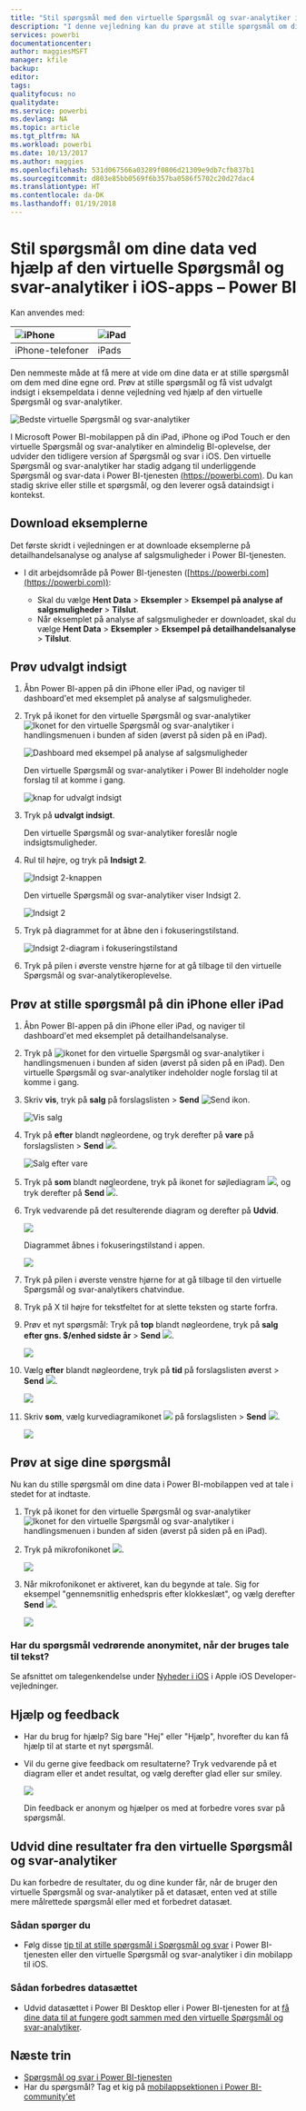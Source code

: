 ```yaml
---
title: "Stil spørgsmål med den virtuelle Spørgsmål og svar-analytiker i iOS-apps – Power BI"
description: "I denne vejledning kan du prøve at stille spørgsmål om disse eksempeldata med dine egne ord ved hjælp af den virtuelle Spørgsmål og svar-analytiker i Power BI-mobilappen på din iOS-enhed."
services: powerbi
documentationcenter: 
author: maggiesMSFT
manager: kfile
backup: 
editor: 
tags: 
qualityfocus: no
qualitydate: 
ms.service: powerbi
ms.devlang: NA
ms.topic: article
ms.tgt_pltfrm: NA
ms.workload: powerbi
ms.date: 10/13/2017
ms.author: maggies
ms.openlocfilehash: 531d067566a03289f0806d21309e9db7cfb837b1
ms.sourcegitcommit: d803e85bb0569f6b357ba0586f5702c20d27dac4
ms.translationtype: HT
ms.contentlocale: da-DK
ms.lasthandoff: 01/19/2018
---
```

# <a name="ask-questions-about-your-data-with-the-qa-virtual-analyst-in-ios-apps---power-bi"></a>Stil spørgsmål om dine data ved hjælp af den virtuelle Spørgsmål og svar-analytiker i iOS-apps – Power BI
Kan anvendes med:

| ![iPhone](media/mobile-apps-ios-qna/iphone-logo-50-px.png) | ![iPad](media/mobile-apps-ios-qna/ipad-logo-50-px.png) |
|:--- |:--- |
| iPhone-telefoner |iPads |

Den nemmeste måde at få mere at vide om dine data er at stille spørgsmål om dem med dine egne ord. Prøv at stille spørgsmål og få vist udvalgt indsigt i eksempeldata i denne vejledning ved hjælp af den virtuelle Spørgsmål og svar-analytiker.

![Bedste virtuelle Spørgsmål og svar-analytiker](media/mobile-apps-ios-qna/power-bi-ios-q-n-a-top-sale-intro.png)

I Microsoft Power BI-mobilappen på din iPad, iPhone og iPod Touch er den virtuelle Spørgsmål og svar-analytiker en almindelig BI-oplevelse, der udvider den tidligere version af Spørgsmål og svar i iOS. Den virtuelle Spørgsmål og svar-analytiker har stadig adgang til underliggende Spørgsmål og svar-data i Power BI-tjenesten [(https://powerbi.com)](https://powerbi.com). Du kan stadig skrive eller stille et spørgsmål, og den leverer også dataindsigt i kontekst.

## <a name="download-the-samples"></a>Download eksemplerne
Det første skridt i vejledningen er at downloade eksemplerne på detailhandelsanalyse og analyse af salgsmuligheder i Power BI-tjenesten.

* I dit arbejdsområde på Power BI-tjenesten ([https://powerbi.com](https://powerbi.com)):

  * Skal du vælge **Hent Data** > **Eksempler** > **Eksempel på analyse af salgsmuligheder** > **Tilslut**.
  * Når eksemplet på analyse af salgsmuligheder er downloadet, skal du vælge **Hent Data** > **Eksempler** > **Eksempel på detailhandelsanalyse**  >  **Tilslut**.

## <a name="try-featured-insights"></a>Prøv udvalgt indsigt
1. Åbn Power BI-appen på din iPhone eller iPad, og naviger til dashboard'et med eksemplet på analyse af salgsmuligheder.
2. Tryk på ikonet for den virtuelle Spørgsmål og svar-analytiker ![Ikonet for den virtuelle Spørgsmål og svar-analytiker](media/mobile-apps-ios-qna/power-bi-ios-q-n-a-icon.png) i handlingsmenuen i bunden af siden (øverst på siden på en iPad).

     ![Dashboard med eksempel på analyse af salgsmuligheder](media/mobile-apps-ios-qna/power-bi-ios-qna-opportunity-analysis.png)

     Den virtuelle Spørgsmål og svar-analytiker i Power BI indeholder nogle forslag til at komme i gang.

     ![knap for udvalgt indsigt](media/mobile-apps-ios-qna/power-bi-ios-qna-suggest-insights.png)
3. Tryk på **udvalgt indsigt**.

     Den virtuelle Spørgsmål og svar-analytiker foreslår nogle indsigtsmuligheder.
4. Rul til højre, og tryk på **Indsigt 2**.

    ![Indsigt 2-knappen](media/mobile-apps-ios-qna/power-bi-ios-qna-suggest-insight-2.png)

     Den virtuelle Spørgsmål og svar-analytiker viser Indsigt 2.

    ![Indsigt 2](media/mobile-apps-ios-qna/power-bi-ios-qna-show-insight-2.png)
5. Tryk på diagrammet for at åbne den i fokuseringstilstand.

    ![Indsigt 2-diagram i fokuseringstilstand](media/mobile-apps-ios-qna/power-bi-ios-qna-open-insight-2.png)
6. Tryk på pilen i øverste venstre hjørne for at gå tilbage til den virtuelle Spørgsmål og svar-analytikeroplevelse.

## <a name="try-asking-questions-on-your-iphone-or-ipad"></a>Prøv at stille spørgsmål på din iPhone eller iPad
1. Åbn Power BI-appen på din iPhone eller iPad, og naviger til dashboard'et med eksemplet på detailhandelsanalyse.
2. Tryk på ![ikonet for den virtuelle Spørgsmål og svar-analytiker](media/mobile-apps-ios-qna/power-bi-ios-q-n-a-icon.png) i handlingsmenuen i bunden af siden (øverst på siden på en iPad).
     Den virtuelle Spørgsmål og svar-analytiker indeholder nogle forslag til at komme i gang.
3. Skriv **vis**, tryk på **salg** på forslagslisten > **Send** ![Send ikon](media/mobile-apps-ios-qna/power-bi-ios-qna-send-icon.png).

    ![Vis salg](media/mobile-apps-ios-qna/power-bi-ios-q-n-a-show-sales.png)
4. Tryk på **efter** blandt nøgleordene, og tryk derefter på **vare** på forslagslisten > **Send** ![](media/mobile-apps-ios-qna/power-bi-ios-qna-send-icon.png).

    ![Salg efter vare](media/mobile-apps-ios-qna/power-bi-ios-q-n-a-sale-by-item.png)
5. Tryk på **som** blandt nøgleordene, tryk på ikonet for søjlediagram ![](media/mobile-apps-ios-qna/power-bi-ios-q-n-a-column-chart-icon.png), og tryk derefter på **Send** ![](media/mobile-apps-ios-qna/power-bi-ios-qna-send-icon.png).
6. Tryk vedvarende på det resulterende diagram og derefter på **Udvid**.

    ![](media/mobile-apps-ios-qna/power-bi-ios-q-n-a-tap-expand-feedback.png)

    Diagrammet åbnes i fokuseringstilstand i appen.

    ![](media/mobile-apps-ios-qna/power-bi-ios-q-n-a-expanded-chart.png)
7. Tryk på pilen i øverste venstre hjørne for at gå tilbage til den virtuelle Spørgsmål og svar-analytikers chatvindue.
8. Tryk på X til højre for tekstfeltet for at slette teksten og starte forfra.
9. Prøv et nyt spørgsmål: Tryk på **top** blandt nøgleordene, tryk på **salg efter gns. $/enhed sidste år** > **Send** ![](media/mobile-apps-ios-qna/power-bi-ios-qna-send-icon.png).

    ![](media/mobile-apps-ios-qna/power-bi-ios-q-n-a-top-sale-2.png)
10. Vælg **efter** blandt nøgleordene, tryk på **tid** på forslagslisten øverst > **Send** ![](media/mobile-apps-ios-qna/power-bi-ios-qna-send-icon.png).

     ![](media/mobile-apps-ios-qna/power-bi-ios-q-n-a-top-sale-by-time.png)
11. Skriv **som**, vælg kurvediagramikonet ![](media/mobile-apps-ios-qna/power-bi-ios-q-n-a-line-chart-icon.png) på forslagslisten > **Send** ![](media/mobile-apps-ios-qna/power-bi-ios-qna-send-icon.png).

    ![](media/mobile-apps-ios-qna/power-bi-ios-q-n-a-top-sale-as-line.png)

## <a name="try-saying-your-questions"></a>Prøv at sige dine spørgsmål
Nu kan du stille spørgsmål om dine data i Power BI-mobilappen ved at tale i stedet for at indtaste.

1. Tryk på ikonet for den virtuelle Spørgsmål og svar-analytiker ![Ikonet for den virtuelle Spørgsmål og svar-analytiker](media/mobile-apps-ios-qna/power-bi-ios-q-n-a-icon.png) i handlingsmenuen i bunden af siden (øverst på siden på en iPad).
2. Tryk på mikrofonikonet ![](media/mobile-apps-ios-qna/power-bi-ios-qna-mic-icon.png).

    ![](media/mobile-apps-ios-qna/power-bi-ios-qna-mic-on.png)

1. Når mikrofonikonet er aktiveret, kan du begynde at tale. Sig for eksempel "gennemsnitlig enhedspris efter klokkeslæt", og vælg derefter **Send** ![](media/mobile-apps-ios-qna/power-bi-ios-qna-send-icon.png).

    ![](media/mobile-apps-ios-qna/power-bi-ios-qna-speech-complete.png)

### <a name="questions-about-privacy-when-using-speech-to-text"></a>Har du spørgsmål vedrørende anonymitet, når der bruges tale til tekst?
Se afsnittet om talegenkendelse under [Nyheder i iOS](https://go.microsoft.com/fwlink/?linkid=845624) i Apple iOS Developer-vejledninger.

## <a name="help-and-feedback"></a>Hjælp og feedback
* Har du brug for hjælp? Sig bare "Hej" eller "Hjælp", hvorefter du kan få hjælp til at starte et nyt spørgsmål.
* Vil du gerne give feedback om resultaterne? Tryk vedvarende på et diagram eller et andet resultat, og vælg derefter glad eller sur smiley.

    ![](media/mobile-apps-ios-qna/power-bi-ios-q-n-a-tap-feedback.png)

    Din feedback er anonym og hjælper os med at forbedre vores svar på spørgsmål.

## <a name="enhance-your-qa-virtual-analyst-results"></a>Udvid dine resultater fra den virtuelle Spørgsmål og svar-analytiker
Du kan forbedre de resultater, du og dine kunder får, når de bruger den virtuelle Spørgsmål og svar-analytiker på et datasæt, enten ved at stille mere målrettede spørgsmål eller med et forbedret datasæt.

### <a name="how-to-ask-questions"></a>Sådan spørger du
* Følg disse [tip til at stille spørgsmål i Spørgsmål og svar](service-q-and-a-tips.md) i Power BI-tjenesten eller den virtuelle Spørgsmål og svar-analytiker i din mobilapp til iOS.

### <a name="how-to-enhance-the-dataset"></a>Sådan forbedres datasættet
* Udvid datasættet i Power BI Desktop eller i Power BI-tjenesten for at [få dine data til at fungere godt sammen med den virtuelle Spørgsmål og svar-analytiker](service-prepare-data-for-q-and-a.md).

## <a name="next-steps"></a>Næste trin
* [Spørgsmål og svar i Power BI-tjenesten](power-bi-q-and-a.md)
* Har du spørgsmål? Tag et kig på [mobilappsektionen i Power BI-community'et](https://go.microsoft.com/fwlink/?linkid=839277)
